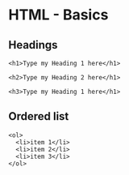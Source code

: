 # HTML - Basics

## Headings

`<h1>Type my Heading 1 here</h1>`

`<h2>Type my Heading 2 here</h1>`

`<h3>Type my Heading 1 here</h1>`

## Ordered list

```
<ol>
  <li>item 1</li>
  <li>item 2</li>
  <li>item 3</li>
</ol>
```
